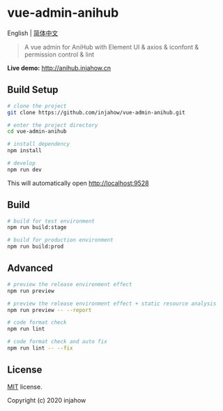# vue-admin-anihub

English | [简体中文](./README-zh.md)

> A vue admin for AniHub with Element UI & axios & iconfont & permission control & lint

**Live demo:** <http://anihub.injahow.cn>

## Build Setup

```bash
# clone the project
git clone https://github.com/injahow/vue-admin-anihub.git

# enter the project directory
cd vue-admin-anihub

# install dependency
npm install

# develop
npm run dev
```

This will automatically open <http://localhost:9528>

## Build

```bash
# build for test environment
npm run build:stage

# build for production environment
npm run build:prod
```

## Advanced

```bash
# preview the release environment effect
npm run preview

# preview the release environment effect + static resource analysis
npm run preview -- --report

# code format check
npm run lint

# code format check and auto fix
npm run lint -- --fix
```

## License

[MIT](https://github.com/injahow/vue-admin-anihub/blob/master/LICENSE) license.

Copyright (c) 2020 injahow
